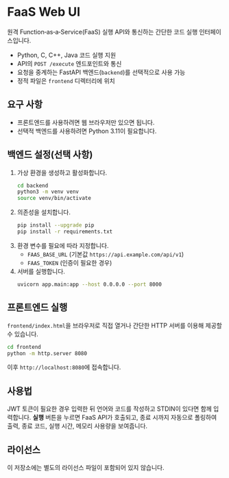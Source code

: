 # FaaS Web UI

원격 Function‑as‑a‑Service(FaaS) 실행 API와 통신하는 간단한 코드 실행 인터페이스입니다.

- Python, C, C++, Java 코드 실행 지원
- API의 `POST /execute` 엔드포인트와 통신
- 요청을 중계하는 FastAPI 백엔드(`backend`)를 선택적으로 사용 가능
- 정적 파일은 `frontend` 디렉터리에 위치

## 요구 사항
- 프론트엔드를 사용하려면 웹 브라우저만 있으면 됩니다.
- 선택적 백엔드를 사용하려면 Python 3.11이 필요합니다.

## 백엔드 설정(선택 사항)
1. 가상 환경을 생성하고 활성화합니다.
   ```bash
   cd backend
   python3 -m venv venv
   source venv/bin/activate
   ```
2. 의존성을 설치합니다.
   ```bash
   pip install --upgrade pip
   pip install -r requirements.txt
   ```
3. 환경 변수를 필요에 따라 지정합니다.
   - `FAAS_BASE_URL` (기본값 `https://api.example.com/api/v1`)
   - `FAAS_TOKEN` (인증이 필요한 경우)
4. 서버를 실행합니다.
   ```bash
   uvicorn app.main:app --host 0.0.0.0 --port 8000
   ```

## 프론트엔드 실행
`frontend/index.html`을 브라우저로 직접 열거나 간단한 HTTP 서버를 이용해 제공할 수 있습니다.

```bash
cd frontend
python -m http.server 8080
```
이후 `http://localhost:8080`에 접속합니다.

## 사용법
JWT 토큰이 필요한 경우 입력한 뒤 언어와 코드를 작성하고 STDIN이 있다면 함께 입력합니다. **실행** 버튼을 누르면 FaaS API가 호출되고, 종료 시까지 자동으로 폴링하여 출력, 종료 코드, 실행 시간, 메모리 사용량을 보여줍니다.

## 라이선스
이 저장소에는 별도의 라이선스 파일이 포함되어 있지 않습니다.

